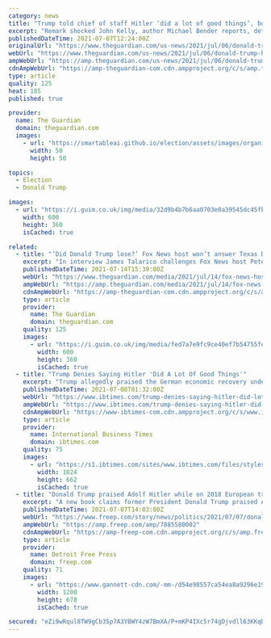 ```yaml
---
category: news
title: "Trump told chief of staff Hitler ‘did a lot of good things’, book says"
excerpt: "Remark shocked John Kelly, author Michael Bender reports, detailing former president’s ‘stunning disregard for history’"
publishedDateTime: 2021-07-07T12:24:00Z
originalUrl: "https://www.theguardian.com/us-news/2021/jul/06/donald-trump-hitler-michael-bender-book"
webUrl: "https://www.theguardian.com/us-news/2021/jul/06/donald-trump-hitler-michael-bender-book"
ampWebUrl: "https://amp.theguardian.com/us-news/2021/jul/06/donald-trump-hitler-michael-bender-book"
cdnAmpWebUrl: "https://amp-theguardian-com.cdn.ampproject.org/c/s/amp.theguardian.com/us-news/2021/jul/06/donald-trump-hitler-michael-bender-book"
type: article
quality: 125
heat: 185
published: true

provider:
  name: The Guardian
  domain: theguardian.com
  images:
    - url: "https://smartableai.github.io/election/assets/images/organizations/theguardian.com-50x50.jpg"
      width: 50
      height: 50

topics:
  - Election
  - Donald Trump

images:
  - url: "https://i.guim.co.uk/img/media/32d9b4b7b6aa0703e0a39545dc45fb0535a661b9/54_0_1905_1143/master/1905.jpg?width=300&quality=45&auto=format&fit=max&dpr=2&s=abc0f3c3e0e837a7f56c6c1a89f887ca"
    width: 600
    height: 360
    isCached: true

related:
  - title: "‘Did Donald Trump lose?’ Fox News host won’t answer Texas Democrat"
    excerpt: "In interview James Talarico challenges Fox News host Pete Hegseth to say Trump lost the 2020 presidential election"
    publishedDateTime: 2021-07-14T15:39:00Z
    webUrl: "https://www.theguardian.com/media/2021/jul/14/fox-news-host-texas-democrat-james-talerico"
    ampWebUrl: "https://amp.theguardian.com/media/2021/jul/14/fox-news-host-texas-democrat-james-talerico"
    cdnAmpWebUrl: "https://amp-theguardian-com.cdn.ampproject.org/c/s/amp.theguardian.com/media/2021/jul/14/fox-news-host-texas-democrat-james-talerico"
    type: article
    provider:
      name: The Guardian
      domain: theguardian.com
    quality: 125
    images:
      - url: "https://i.guim.co.uk/img/media/fed7a7e9fc9ce40ef7b54755fed9e5cd663cf1b8/0_115_5195_3117/master/5195.jpg?width=300&quality=45&auto=format&fit=max&dpr=2&s=0d67efb187585b4b1a65739beb44782c"
        width: 600
        height: 360
        isCached: true
  - title: "Trump Denies Saying Hitler 'Did A Lot Of Good Things'"
    excerpt: "Trump allegedly praised the German economic recovery under Hitler's regime Trump's spokeswoman dismissed the claims as 'fake news' Hitler was the infamous dictator that established the Nazi Party Former President Donald Trump's camp denied a recent claim that suggested he praised notorious Nazi dictator Adolf Hitler for the \"good things\" he has done."
    publishedDateTime: 2021-07-08T01:32:00Z
    webUrl: "https://www.ibtimes.com/trump-denies-saying-hitler-did-lot-good-things-3246721"
    ampWebUrl: "https://www.ibtimes.com/trump-denies-saying-hitler-did-lot-good-things-3246721?amp=1"
    cdnAmpWebUrl: "https://www-ibtimes-com.cdn.ampproject.org/c/s/www.ibtimes.com/trump-denies-saying-hitler-did-lot-good-things-3246721?amp=1"
    type: article
    provider:
      name: International Business Times
      domain: ibtimes.com
    quality: 75
    images:
      - url: "https://s1.ibtimes.com/sites/www.ibtimes.com/files/styles/full/public/2021/07/07/facebook-and-twitter-banned-donald-trump-over-his.jpg"
        width: 1024
        height: 662
        isCached: true
  - title: "Donald Trump praised Adolf Hitler while on 2018 European trip, new book alleges"
    excerpt: "A new book claims former President Donald Trump praised Adolf Hitler during a briefing from chief of staff John Kelly during a 2018 trip to Europe."
    publishedDateTime: 2021-07-07T14:03:00Z
    webUrl: "https://www.freep.com/story/news/politics/2021/07/07/donald-trump-said-adolf-hitler-did-lot-good-things-book-claims/7885580002/"
    ampWebUrl: "https://amp.freep.com/amp/7885580002"
    cdnAmpWebUrl: "https://amp-freep-com.cdn.ampproject.org/c/s/amp.freep.com/amp/7885580002"
    type: article
    provider:
      name: Detroit Free Press
      domain: freep.com
    quality: 71
    images:
      - url: "https://www.gannett-cdn.com/-mm-/d54e98557ca54ea8a9296e1916f9124acb447a29/c=0-262-5472-3354/local/-/media/2018/05/04/USATODAY/USATODAY/636610434251653398-NRA15.JPG?auto=webp&format=pjpg&width=1200"
        width: 1200
        height: 678
        isCached: true

secured: "eZi9wRqul8TW9gCb35p7A3YBWY4zW7BmXA/P+mKP4IXc5r74gDjvdll63KKqDXPkcPemt7P7s500L3FvWW0Fg9vCPi5TKxxIJgn6X0pg0Nq2j0lXRv65fM0bj51iIWtErxfZF8OytJ75q5HtArfqV3HrTmHGMLK/ObOmqyvp6aWdCk9l40SacNtd8lUk3WuGo8w0GQYJNXKyZ+T9bcj4DOnD+kuKHjVY4i50e8Lw5kB43wwQXPq27ZvgXOns6G3lSF7idRoKhQxhxxE3o8LUoOr5P6oj2MAIsyJotCNLB1FNAn4chuMpPdJkGZHgJUmJ1oWenekHyywb5Yk4S+yBttbwUyZYIm+mHdnSNcQV0Vg=;3Q7K7UsuT3ZDkehgUOaKug=="
---
```


